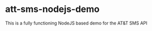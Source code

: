 att-sms-nodejs-demo
===================

This is a fully functioning NodeJS based demo for the AT&amp;T SMS API
